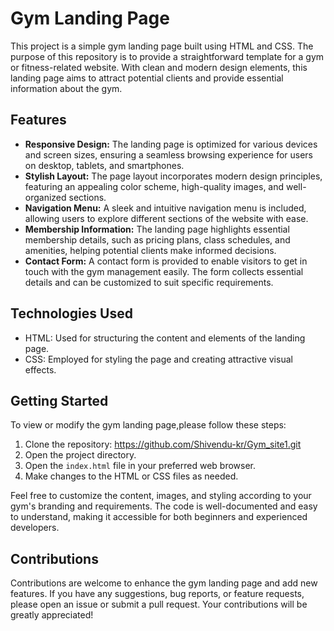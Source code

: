 # Gym Landing Page

This project is a simple gym landing page built using HTML and CSS. The purpose of this repository is to provide a straightforward template for a gym or fitness-related website. With clean and modern design elements, this landing page aims to attract potential clients and provide essential information about the gym.

## Features 

- **Responsive Design:** The landing page is optimized for various devices and screen sizes, ensuring a seamless browsing experience for users on desktop, tablets, and smartphones.
- **Stylish Layout:** The page layout incorporates modern design principles, featuring an appealing color scheme, high-quality images, and well-organized sections.
- **Navigation Menu:** A sleek and intuitive navigation menu is included, allowing users to explore different sections of the website with ease.
- **Membership Information:** The landing page highlights essential membership details, such as pricing plans, class schedules, and amenities, helping potential clients make informed decisions.
- **Contact Form:** A contact form is provided to enable visitors to get in touch with the gym management easily. The form collects essential details and can be customized to suit specific requirements.

## Technologies Used

- HTML: Used for structuring the content and elements of the landing page.
- CSS: Employed for styling the page and creating attractive visual effects.

## Getting Started

To view or modify the gym landing page,please follow these steps:

1. Clone the repository: https://github.com/Shivendu-kr/Gym_site1.git
2. Open the project directory.
3. Open the `index.html` file in your preferred web browser.
4. Make changes to the HTML or CSS files as needed.

Feel free to customize the content, images, and styling according to your gym's branding and requirements. The code is well-documented and easy to understand, making it accessible for both beginners and experienced developers.

## Contributions

Contributions are welcome to enhance the gym landing page and add new features. If you have any suggestions, bug reports, or feature requests, please open an issue or submit a pull request. Your contributions will be greatly appreciated!

